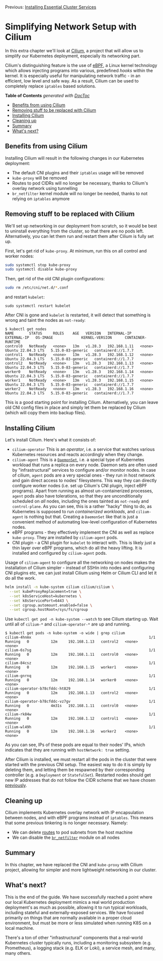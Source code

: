 Previous: [Installing Essential Cluster Services](Installing_Essential_Cluster_Services.md)

# Simplifying Network Setup with Cilium

In this extra chapter we'll look at [Cilium](https://cilium.io), a project that will allow us to simplify
our Kubernetes deployment, especially its networking part.

Cilium's distinguishing feature is the use of [eBPF](https://ebpf.io/), a Linux kernel technology which allows
injecting programs into various, predefined _hooks_ within the kernel. It is especially useful for manipulating
network traffic - in an efficient, low level and safe way. As a result, Cilium can be used to completely replace
`iptables` based solutions.

<!-- START doctoc generated TOC please keep comment here to allow auto update -->
<!-- DON'T EDIT THIS SECTION, INSTEAD RE-RUN doctoc TO UPDATE -->
**Table of Contents**  *generated with [DocToc](https://github.com/thlorenz/doctoc)*

- [Benefits from using Cilium](#benefits-from-using-cilium)
- [Removing stuff to be replaced with Cilium](#removing-stuff-to-be-replaced-with-cilium)
- [Installing Cilium](#installing-cilium)
- [Cleaning up](#cleaning-up)
- [Summary](#summary)
- [What's next?](#whats-next)

<!-- END doctoc generated TOC please keep comment here to allow auto update -->

## Benefits from using Cilium

Installing Cilium will result in the following changes in our Kubernetes deployment:
* The default CNI plugins and their `iptables` usage will be removed
* `kube-proxy` will be removed
* Routes to pod CIDRs will no longer be necessary, thanks to Cilium's overlay network using tunnelling
* `br_netfilter` kernel module will no longer be needed, thanks to not relying on `iptables` anymore

## Removing stuff to be replaced with Cilium

We'll set up networking in our deployment from scratch, so it would be best to uninstall everything from the cluster,
so that there are no pods left. Alternatively, you can let them run and restart them after Cilium is fully set up.

First, let's get rid of `kube-proxy`. At minimum, run this on all control and worker nodes:

```bash
sudo systemctl stop kube-proxy
sudo systemctl disable kube-proxy
```

Then, get rid of the old CNI plugin configurations:

```bash
sudo rm /etc/cni/net.d/*.conf
```

and restart `kubelet`:

```
sudo systemctl restart kubelet
```

After CNI is gone and `kubelet` is restarted, it will detect that something is wrong and taint the nodes as
`not-ready`:

```
$ kubectl get nodes
NAME       STATUS     ROLES    AGE   VERSION   INTERNAL-IP    EXTERNAL-IP   OS-IMAGE             KERNEL-VERSION      CONTAINER-RUNTIME
control0   NotReady   <none>   13m   v1.28.3   192.168.1.11   <none>        Ubuntu 22.04.3 LTS   5.15.0-83-generic   containerd://1.7.7
control1   NotReady   <none>   13m   v1.28.3   192.168.1.12   <none>        Ubuntu 22.04.3 LTS   5.15.0-83-generic   containerd://1.7.7
control2   NotReady   <none>   13m   v1.28.3   192.168.1.13   <none>        Ubuntu 22.04.3 LTS   5.15.0-83-generic   containerd://1.7.7
worker0    NotReady   <none>   13m   v1.28.3   192.168.1.14   <none>        Ubuntu 22.04.3 LTS   5.15.0-83-generic   containerd://1.7.7
worker1    NotReady   <none>   13m   v1.28.3   192.168.1.15   <none>        Ubuntu 22.04.3 LTS   5.15.0-83-generic   containerd://1.7.7
worker2    NotReady   <none>   13m   v1.28.3   192.168.1.16   <none>        Ubuntu 22.04.3 LTS   5.15.0-83-generic   containerd://1.7.7
```

This is a good starting point for installing Cilium. Alternatively, you can leave old CNI config files in place and 
simply let them be replaced by Cilium (which will copy them into backup files).

## Installing Cilium

Let's install Cilium. Here's what it consists of:
* `cilium-operator`
  This is an _operator_, i.e. a service that watches various Kubernetes resources and reacts accordingly when they
  change.
* `cilium-agent`
  This is a [`DaemonSet`](https://kubernetes.io/docs/concepts/workloads/controllers/daemonset/), i.e. a special type
  of Kubernetes workload that runs a replica on every node. Daemon sets are often used by "infrastructural" services
  to configure and/or monitor nodes. In case of cilium, `agent` pods are a very special ones - they run in host
  network and gain direct access to nodes' filesystems. This way they can directly configure worker nodes
  (i.e. set up Cilium's CNI plugin, inject eBPF programs). Apart from running as almost un-containerized processes,
  `agent` pods also have tolerations, so that they are unconditionally scheduled on *all* nodes, including the ones
  tainted as `not-ready` and `control-plane`.
  As you can see, this is a rather "hacky" thing to do, as Kubernetes is supposed to run _containerized workloads_, and
  `cilium-agent` is nothing but that. Creating a `DaemonSet` like that is just a convenient method of automating
  low-level configuration of Kubernetes nodes.
* eBPF programs - they effectively implement the CNI as well as replace `kube-proxy`.
  They are installed by `cilium-agent` pods.
* CNI plugin - a CNI plugin for `kubelet` to interact with. This is likely just a thin layer over eBPF programs, which
  do all the heavy lifting. It is installed and configured by `cilium-agent` pods.

Usage of `cilium-agent` to configure all the networking on nodes makes the installation of Cilium simpler -
instead of SSHin into nodes and configuring CNI plugins etc, we can just install Cilium using Helm or Cilium CLI and
let it do all the work.

```bash
helm install -n kube-system cilium cilium/cilium \
  --set kubeProxyReplacement=true \
  --set k8sServiceHost=kubernetes \
  --set k8sServicePort=6443 \
  --set cgroup.automount.enabled=false \
  --set cgroup.hostRoot=/sys/fs/cgroup
```

Use `kubectl get pod -n kube-system --watch` to see Cilium starting up. 
Wait until all of `cilium-*` and `cilium-operator-*` are up and running.

```
$ kubectl get pods -n kube-system -o wide | grep cilium
cilium-4hnmx                                                      1/1     Running   0          12m     192.168.1.13   control2   <none>           <none>
cilium-6s7sg                                                      1/1     Running   0          12m     192.168.1.11   control0   <none>           <none>
cilium-84csz                                                      1/1     Running   0          12m     192.168.1.15   worker1    <none>           <none>
cilium-gnrnq                                                      1/1     Running   0          12m     192.168.1.14   worker0    <none>           <none>
cilium-operator-b78cfddc-ht829                                    1/1     Running   0          12m     192.168.1.13   control2   <none>           <none>
cilium-operator-b78cfddc-vz7gv                                    1/1     Running   0          4m31s   192.168.1.11   control0   <none>           <none>
cilium-rk84w                                                      1/1     Running   0          12m     192.168.1.12   control1   <none>           <none>
cilium-wl49h                                                      1/1     Running   0          12m     192.168.1.16   worker2    <none>           <none>
```

As you can see, IPs of these pods are equal to their nodes' IPs, 
which indicates that they are running with `hostNetwork: true` setting.

After Cilium is installed, we must restart all the pods in the cluster that were started with the previous CNI setup.
The easiest way to do it is simply by deleting them, and letting them be respawned by their corresponding controller
(e.g. a `Deployment` or `StatefulSet`). Restarted nodes should get new IP addresses that do not follow the CIDR
scheme that we have chosen [previously](Spinning_up_Worker_Nodes.md#splitting-pod-ip-range-between-nodes).

## Cleaning up

Cilium implements Kubernetes overlay network with IP encapsulation between nodes, and with eBPF programs instead of
`iptables`. This means that some previous tinkering is no longer necessary. Namely:

* We can delete [routes](Spinning_up_Worker_Nodes.md#routing-pod-traffic-via-the-host-machine) 
  to pod subnets from the host machine
* We can disable the [`br_netfilter`](Spinning_up_Worker_Nodes.md#forcing-iptables-for-bridge-traffic) module
  on all nodes

## Summary

In this chapter, we have replaced the CNI and `kube-proxy` with Cilium project, allowing for simpler and 
more lightweight networking in our cluster.

## What's next?

This is the end of the guide. We have successfully reached a point where our local Kubernetes deployment mimics
a real world production deployment's as much as possible, allowing it to run typical workloads, including stateful
and externally-exposed services. We have focused primarily on things that are normally available in a
proper cloud environment, but must be more or less simulated when running K8S on a local machine.

There's a ton of other "infrastructural" components that a real-world Kubernetes cluster typically runs, including
a monitoring subsystem (e.g. Prometheus), a logging stack (e.g. ELK or Loki), a service mesh, and many, many others.
